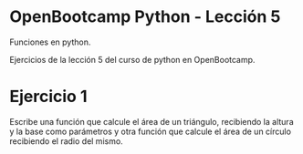 # OpenBootcamp Python - Lección 5
Funciones en python.

Ejercicios de la lección 5 del curso de python en OpenBootcamp.

# Ejercicio 1
Escribe una función que calcule el área de un triángulo, recibiendo la altura y la base como parámetros y otra función que calcule el área de un círculo recibiendo el radio del mismo.
